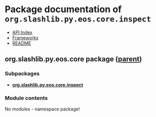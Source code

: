 # Package documentation of <code>org.slashlib.py.eos.core.inspect</code>  

* [API Index](index.md)
* [Frameworks](../frameworks.md)
* [README](../../README.md)

## org.slashlib.py.eos.core package ([parent](org.slashlib.py.eos.md))

### Subpackages

* **[org.slashlib.py.eos.core.inspect](org.slashlib.py.eos.core.inspect.md)**  

### Module contents

No modules - namespace package!
